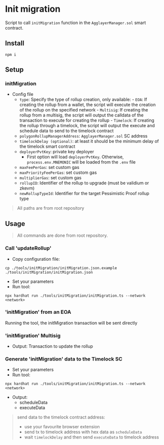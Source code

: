 # Init migration
Script to call `initMigration` function in the `AgglayerManager.sol` smart contract.

## Install
```
npm i
```

## Setup
### initMigration
- Config file
  - `type`: Specify the type of rollup creation, only available:
        - `EOA`: If creating the rollup from a wallet, the script will execute the creation of the rollup on the specified network
        - `Multisig`: If creating the rollup from a multisig, the script will output the calldata of the transaction to execute for creating the rollup
        - `Timelock`: If creating the rollup through a timelock, the script will output the execute and schedule data to send to the timelock contract
  - `polygonRollupManagerAddress`: `AgglayerManager.sol` SC address
  - `timelockDelay (optional)`: at least it should be the minimum delay of the timelock smart contract
  - `deployerPvtKey`: private key deployer
    - First option will load `deployerPvtKey`. Otherwise, `process.env.MNEMONIC` will be loaded from the `.env` file
  - `maxFeePerGas`: set custom gas
  - `maxPriorityFeePerGas`: set custom gas
  - `multiplierGas`: set custom gas
  - `rollupID`: Identifier of the rollup to upgrade (must be validium or zkevm)
  - `newRollupTypeId`: Identifier for the target Pessimistic Proof rollup type
> All paths are from root repository

## Usage
> All commands are done from root repository.

### Call 'updateRollup'
- Copy configuration file:
```
cp ./tools/initMigration/initMigration.json.example ./tools/initMigration/initMigration.json
```

- Set your parameters
- Run tool:
```
npx hardhat run ./tools/initMigration/initMigration.ts --network <network>
```

### 'initMigration'  from an EOA

Running the tool, the initMigration transaction will be sent directly

### 'initMigration'  Multisig

- Output: Transaction to update the rollup

### Generate 'initMigration' data to the Timelock SC
- Set your parameters
- Run tool:
```
npx hardhat run ./tools/initMigration/initMigration.ts --network <network>
```
- Output:
  - scheduleData
  - executeData
> send data to the timelock contract address:
> - use your favourite browser extension
> - send tx to timelock address with hex data as `scheduleData`
> - wait `timelockDelay` and then send `executeData` to timelock address
